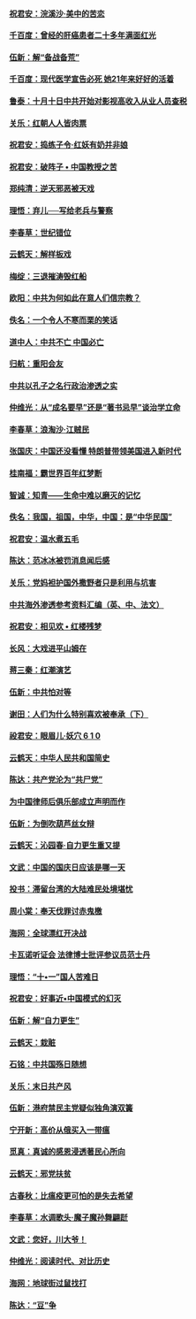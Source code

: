 #### [祝君安：浣溪沙‧美中的苦恋](../pages/nsc993/n10775813.md?t=10110932) 

#### [千百度：曾经的肝癌患者二十多年满面红光](../pages/nsc993/n10775728.md?t=10110932) 

#### [伍新：解“备战备荒”](../pages/nsc993/n10773928.md?t=10110932) 

#### [千百度：现代医学宣告必死 她21年来好好的活着](../pages/nsc993/n10773703.md?t=10110932) 

#### [鲁泰：十月十日中共开始对影视高收入从业人员查税](../pages/nsc993/n10773444.md?t=10110932) 

#### [关乐：红朝人人皆肉票](../pages/nsc993/n10773429.md?t=10110932) 

#### [祝君安：捣练子令‧红妖有奶并非娘](../pages/nsc993/n10773412.md?t=10110932) 

#### [祝君安：破阵子 • 中国教授之苦](../pages/nsc993/n10772347.md?t=10110932) 

#### [郑纯清：逆天邪恶被天戏](../pages/nsc993/n10772339.md?t=10110932) 

#### [理悟：弃儿──写给老兵与警察](../pages/nsc993/n10772337.md?t=10110932) 

#### [李春草：世纪错位](../pages/nsc993/n10768198.md?t=10110932) 

#### [云鹤天：解样板戏](../pages/nsc993/n10768193.md?t=10110932) 

#### [梅绽：三退摧涛毁红船](../pages/nsc993/n10768163.md?t=10110932) 

#### [欧阳：中共为何如此在意人们信宗教？](../pages/nsc993/n10768144.md?t=10110932) 

#### [佚名：一个令人不寒而栗的笑话](../pages/nsc993/n10768061.md?t=10110932) 

#### [道中人：中共不亡 中国必亡](../pages/nsc993/n10768017.md?t=10110932) 

#### [归航：重阳会友](../pages/nsc993/n10767544.md?t=10110932) 

#### [中共以孔子之名行政治渗透之实](../pages/nsc993/n10767697.md?t=10110932) 

#### [仲维光：从“成名要早”还是“著书忌早”谈治学立命](../pages/nsc993/n10767650.md?t=10110932) 

#### [李春草：浪淘沙‧江贼民](../pages/nsc993/n10767480.md?t=10110932) 

#### [张国庆：中国还没看懂 特朗普带领美国进入新时代](../pages/nsc993/n10764224.md?t=10110932) 

#### [桂南福：霸世界百年红梦断](../pages/nsc993/n10762380.md?t=10110932) 

#### [智诚：知青——生命中难以磨灭的记忆](../pages/nsc993/n10762372.md?t=10110932) 

#### [佚名：我国，祖国，中华，中国：是“中华民国”](../pages/nsc993/n10762366.md?t=10110932) 

#### [祝君安：温水煮五毛](../pages/nsc993/n10762362.md?t=10110932) 

#### [陈达：范冰冰被罚消息闻后感](../pages/nsc993/n10760142.md?t=10110932) 

#### [关乐：党妈袒护国外撒野者只是利用与坑害](../pages/nsc993/n10760019.md?t=10110932) 

#### [中共海外渗透参考资料汇编（英、中、法文）](../pages/nsc993/n10756055.md?t=10110932) 

#### [祝君安：相见欢  •  红楼残梦](../pages/nsc993/n10757542.md?t=10110932) 

#### [长风：大戏进平山姆在](../pages/nsc993/n10757155.md?t=10110932) 

#### [蒋三秦：红潮演艺](../pages/nsc993/n10756736.md?t=10110932) 

#### [伍新：中共怕对等](../pages/nsc993/n10754812.md?t=10110932) 

#### [谢田：人们为什么特别喜欢被奉承（下）](../pages/nsc993/n10755072.md?t=10110932) 

#### [祋君安：眼眉儿‧妖穴 6 1 0](../pages/nsc993/n10754802.md?t=10110932) 

#### [云鹤天：中华人民共和国简史](../pages/nsc993/n10753546.md?t=10110932) 

#### [陈达：共产党沦为“共尸党”](../pages/nsc993/n10753506.md?t=10110932) 

#### [为中国律师后俱乐部成立声明而作](../pages/nsc993/n10753359.md?t=10110932) 

#### [伍新：为倒吹葫芦丝女辩](../pages/nsc993/n10753300.md?t=10110932) 

#### [云鹤天：沁园春‧自力更生重又提](../pages/nsc993/n10752681.md?t=10110932) 

#### [文武：中国的国庆日应该是哪一天](../pages/nsc993/n10752564.md?t=10110932) 

#### [投书：滞留台湾的大陆难民处境堪忧](../pages/nsc993/n10751122.md?t=10110932) 

#### [周小棠：奉天伐罪讨赤鬼檄](../pages/nsc993/n10749279.md?t=10110932) 

#### [海网：全球漂红开决战](../pages/nsc993/n10747774.md?t=10110932) 

#### [卡瓦诺听证会 法律博士批评参议员范士丹](../pages/nsc993/n10748504.md?t=10110932) 

#### [理悟：“十•一”国人苦难日](../pages/nsc993/n10747763.md?t=10110932) 

#### [祝君安：好事近•中国模式的幻灭](../pages/nsc993/n10747755.md?t=10110932) 

#### [伍新：解“自力更生”](../pages/nsc993/n10747744.md?t=10110932) 

#### [云鹤天：栽赃](../pages/nsc993/n10747735.md?t=10110932) 

#### [石铭：中共国殇日随想](../pages/nsc993/n10747202.md?t=10110932) 

#### [关乐：末日共产风](../pages/nsc993/n10745398.md?t=10110932) 

#### [伍新：港府禁民主党疑似独角演双簧](../pages/nsc993/n10745393.md?t=10110932) 

#### [宁开新：高价从俄买入一带瘟](../pages/nsc993/n10745381.md?t=10110932) 

#### [觅真：真诚的感恩浸透著民心所向](../pages/nsc993/n10746220.md?t=10110932) 

#### [云鹤天：邪党扶贫](../pages/nsc993/n10745370.md?t=10110932) 

#### [古春秋：比瘟疫更可怕的是失去希望](../pages/nsc993/n10745352.md?t=10110932) 

#### [李春草：水调歌头‧魔子魔孙舞翩跹](../pages/nsc993/n10744963.md?t=10110932) 

#### [文武：您好，川大爷！](../pages/nsc993/n10739572.md?t=10110932) 

#### [仲维光：阅读时代、对比历史](../pages/nsc993/n10744494.md?t=10110932) 

#### [海网：地球街过鼠找打](../pages/nsc993/n10741404.md?t=10110932) 

#### [陈达：“豆”争](../pages/nsc993/n10741375.md?t=10110932) 


